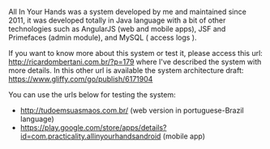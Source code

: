 
 All In Your Hands was a system developed by me and maintained since 2011,  it was developed totally in Java language with a bit of other technologies such as AngularJS (web and mobile apps), JSF and Primefaces (admin module),  and MySQL ( access logs ).
 
If you want to know more about this system or test it, please access this url:  http://ricardombertani.com.br/?p=179 where I've described the system with more details.  In this other url is available the system architecture draft:  https://www.gliffy.com/go/publish/6171904

You can use the  urls below  for testing the system:
- <http://tudoemsuasmaos.com.br/>  (web version in portuguese-Brazil language)
- <https://play.google.com/store/apps/details?id=com.practicality.allinyourhandsandroid>  (mobile app)


 
